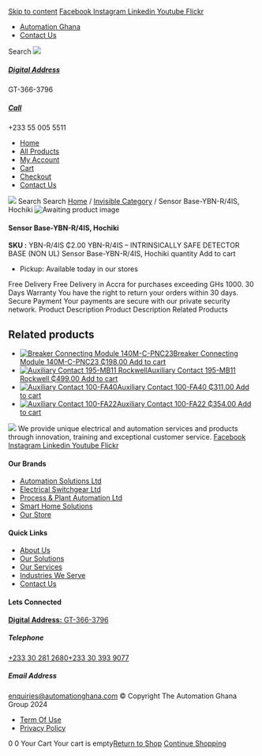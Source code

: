 [Skip to content](https://store.automationghana.com/product/sensor-base-ybn-r-4is-hochiki/#content)
[ Facebook ](https://www.facebook.com/automationgh/) [ Instagram ](https://www.instagram.com/automationgh/) [ Linkedin ](https://www.linkedin.com/company/the-automation-ghana-limited/) [ Youtube ](https://www.youtube.com/channel/UCurrRDUSm5oIW39VXjn1u0w) [ Flickr ](https://www.flickr.com/photos/181794037@N07/)
  * [ Automation Ghana ](https://automationghana.com)
  * [ Contact Us ](https://store.automationghana.com/contact/)


Search
[ ![](https://store.automationghana.com/wp-content/uploads/2024/04/Website-TAGG-Logo-BLUE.png) ](https://store.automationghana.com/)
[ ](https://maps.app.goo.gl/m4xeaagWCNbLk4jM6)
#####  [ Digital Address ](https://maps.app.goo.gl/m4xeaagWCNbLk4jM6)
GT-366-3796 
[ ](tel:+233550055511)
#####  [ Call ](tel:+233550055511)
+233 55 005 5511 
  * [Home](https://store.automationghana.com/)
  * [All Products](https://store.automationghana.com/shop/)
  * [My Account](https://store.automationghana.com/my-account/)
  * [Cart](https://store.automationghana.com/cart/)
  * [Checkout](https://store.automationghana.com/checkout/)
  * [Contact Us](https://store.automationghana.com/contact/)


[![](https://store.automationghana.com/wp-content/uploads/2024/04/AutomationGhana_logo_white.png)](https://store.automationghana.com)
Search
Search
[Home](https://store.automationghana.com) / [Invisible Category](https://store.automationghana.com/product-category/invisible-category/) / Sensor Base-YBN-R/4IS, Hochiki
![Awaiting product image](https://store.automationghana.com/wp-content/uploads/woocommerce-placeholder-600x600.png)
####  Sensor Base-YBN-R/4IS, Hochiki 
**SKU :** YBN-R/4IS 
₵2.00
YBN-R/4IS – INTRINSICALLY SAFE DETECTOR BASE (NON UL)
Sensor Base-YBN-R/4IS, Hochiki quantity
Add to cart
  * Pickup: Available today in our stores


Free Delivery 
Free Delivery in Accra for purchases exceeding GHs 1000. 
30 Days Warranty 
You have the right to return your orders within 30 days. 
Secure Payment 
Your payments are secure with our private security network. 
Product Description
Product Description
Related Products 
## Related products
  * [![Breaker Connecting Module 140M-C-PNC23](https://store.automationghana.com/wp-content/uploads/2020/12/140M-C-PNC23-300x300.jpg)Breaker Connecting Module 140M-C-PNC23 ₵198.00 ](https://store.automationghana.com/product/breaker-connecting-module-140m-c-pnc23/)
[Add to cart](https://store.automationghana.com/product/sensor-base-ybn-r-4is-hochiki/?add-to-cart=2973)
  * [![Auxiliary Contact 195-MB11 Rockwell](https://store.automationghana.com/wp-content/uploads/2020/11/MB11-300x300.jpg)Auxiliary Contact 195-MB11 Rockwell ₵499.00 ](https://store.automationghana.com/product/auxiliary-contact-195-mb11/)
[Add to cart](https://store.automationghana.com/product/sensor-base-ybn-r-4is-hochiki/?add-to-cart=2946)
  * [![Auxiliary Contact 100-FA40](https://store.automationghana.com/wp-content/uploads/2020/11/100-FA40.jpg)Auxiliary Contact 100-FA40 ₵311.00 ](https://store.automationghana.com/product/auxiliary-contact-100-fa40-rockwell/)
[Add to cart](https://store.automationghana.com/product/sensor-base-ybn-r-4is-hochiki/?add-to-cart=2939)
  * [![Auxiliary Contact 100-FA22](https://store.automationghana.com/wp-content/uploads/2020/11/100-FA22-e1624027345370.jpg)Auxiliary Contact 100-FA22 ₵354.00 ](https://store.automationghana.com/product/auxiliary-contact-100-fa22-rockwell/)
[Add to cart](https://store.automationghana.com/product/sensor-base-ybn-r-4is-hochiki/?add-to-cart=2935)


![](https://store.automationghana.com/wp-content/uploads/2024/04/AutomationGhana_logo_white.png)
We provide unique electrical and automation services and products through innovation, training and exceptional customer service.
[ Facebook ](https://www.facebook.com/automationgh/) [ Instagram ](https://www.instagram.com/automationgh/) [ Linkedin ](https://www.linkedin.com/company/the-automation-ghana-limited/) [ Youtube ](https://www.youtube.com/channel/UCurrRDUSm5oIW39VXjn1u0w) [ Flickr ](https://www.flickr.com/photos/181794037@N07/)
#### Our Brands
  * [ Automation Solutions Ltd ](https://store.automationghana.com/product/sensor-base-ybn-r-4is-hochiki/)
  * [ Electrical Switchgear Ltd ](https://store.automationghana.com/product/sensor-base-ybn-r-4is-hochiki/)
  * [ Process & Plant Automation Ltd ](https://store.automationghana.com/product/sensor-base-ybn-r-4is-hochiki/)
  * [ Smart Home Solutions ](https://store.automationghana.com/product/sensor-base-ybn-r-4is-hochiki/)
  * [ Our Store ](https://store.automationghana.com/product/sensor-base-ybn-r-4is-hochiki/)


#### Quick Links
  * [ About Us ](https://store.automationghana.com/product/sensor-base-ybn-r-4is-hochiki/)
  * [ Our Solutions ](https://store.automationghana.com/product/sensor-base-ybn-r-4is-hochiki/)
  * [ Our Services ](https://store.automationghana.com/product/sensor-base-ybn-r-4is-hochiki/)
  * [ Industries We Serve ](https://store.automationghana.com/product/sensor-base-ybn-r-4is-hochiki/)
  * [ Contact Us ](https://store.automationghana.com/product/sensor-base-ybn-r-4is-hochiki/)


#### Lets Connected
[**Digital Address:** GT-366-3796](https://maps.app.goo.gl/m4xeaagWCNbLk4jM6)
#####  Telephone 
[ +233 30 281 2680](tel:+233302812680)[+233 30 393 9077](https://store.automationghana.com/product/sensor-base-ybn-r-4is-hochiki/+233303939077)
#####  Email Address 
enquiries@automationghana.com 
© Copyright The Automation Ghana Group 2024
  * [ Term Of Use ](https://store.automationghana.com/product/sensor-base-ybn-r-4is-hochiki/)
  * [ Privacy Policy ](https://store.automationghana.com/product/sensor-base-ybn-r-4is-hochiki/)


0
0
Your Cart
Your cart is empty[Return to Shop](https://store.automationghana.com/shop/)
[Continue Shopping](https://store.automationghana.com/product/sensor-base-ybn-r-4is-hochiki/)
